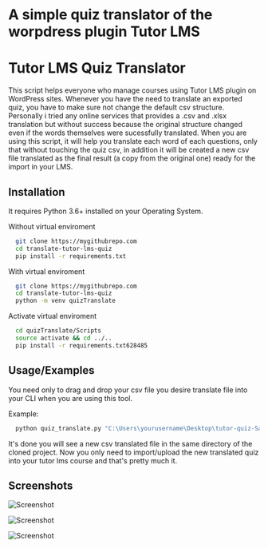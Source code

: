 
A simple quiz translator of the worpdress plugin Tutor LMS
=======

# Tutor LMS Quiz Translator

This script helps everyone who manage courses using Tutor LMS plugin on WordPress sites.
Whenever you have the need to translate an exported quiz, you have to make sure not change the default csv structure. 
Personally i tried any online services that provides a .csv and .xlsx translation but without success because the original structure changed even if the words themselves were sucessfully translated.
When you are using this script, it will help you translate each word of each questions, only that without touching the quiz csv, in addition it will be created a new csv file translated as the final result (a copy from the original one) ready for the import in your LMS.


## Installation 

It requires Python 3.6+ installed on your Operating System.

Without virtual enviroment

```bash
  git clone https://mygithubrepo.com
  cd translate-tutor-lms-quiz
  pip install -r requirements.txt
```

With virtual enviroment

```bash
  git clone https://mygithubrepo.com
  cd translate-tutor-lms-quiz
  python -m venv quizTranslate
```   

Activate virtual enviroment

```bash
  cd quizTranslate/Scripts
  source activate && cd ../..
  pip install -r requirements.txt628485
```   
## Usage/Examples

You need only to drag and drop your csv file you desire translate file into your CLI when you are using this tool.

Example:

```bash
  python quiz_translate.py "C:\Users\yourusername\Desktop\tutor-quiz-Sample Quiz.csv"
```
It's done you will see a new csv translated file in the same directory of the cloned project.
Now you only need to import/upload the new translated quiz into your tutor lms course and that's pretty much it. 


## Screenshots

![Screenshot]('https://raw.githubusercontent.com/francesco-fortini/tutor-lms-quiz-translator/master/screenshots/original-csv.png')

![Screenshot]('https://raw.githubusercontent.com/francesco-fortini/tutor-lms-quiz-translator/master/screenshots/command-line-interf!ace.png')

![Screenshot]('https://raw.githubusercontent.com/francesco-fortini/tutor-lms-quiz-translator/master/screenshots/translated-csv.png')


